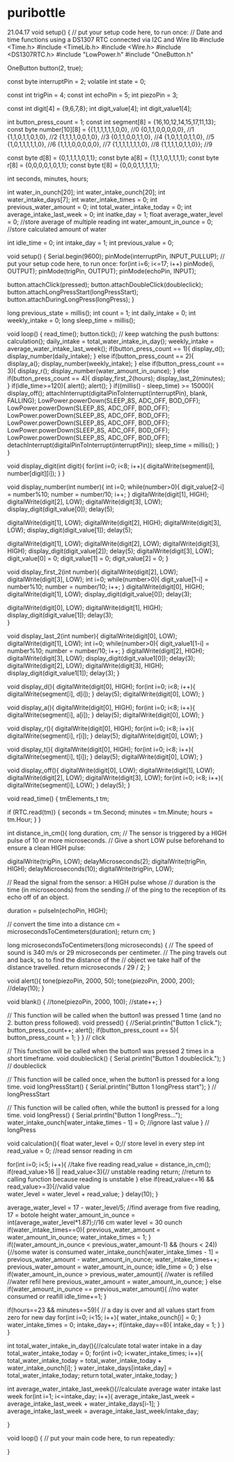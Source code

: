 # puribottle
21.04.17
void setup() {
  // put your setup code here, to run once:
  // Date and time functions using a DS1307 RTC connected via I2C and Wire lib
#include <Time.h>
#include <TimeLib.h>
#include <Wire.h>
#include <DS1307RTC.h>
#include "LowPower.h"
#include "OneButton.h"

OneButton button(2, true);

const byte interruptPin = 2;
volatile int state = 0;

const int trigPin = 4;
const int echoPin = 5;
int piezoPin = 3;

const int digit[4] = {9,6,7,8};
int digit_value[4];
int digit_value1[4];

int button_press_count = 1;
const int segment[8] = {16,10,12,14,15,17,11,13};
const byte number[10][8] = {{1,1,1,1,1,1,0,0}, //0
                            {0,1,1,0,0,0,0,0}, //1
                            {1,1,0,1,1,0,1,0}, //2
                            {1,1,1,1,0,0,1,0}, //3
                            {0,1,1,0,0,1,1,0}, //4
                            {1,0,1,1,0,1,1,0}, //5
                            {1,0,1,1,1,1,1,0}, //6
                            {1,1,1,0,0,0,0,0}, //7
                            {1,1,1,1,1,1,1,0}, //8
                            {1,1,1,1,0,1,1,0}}; //9

const byte d[8] = {0,1,1,1,1,0,1,1};
const byte a[8] = {1,1,1,0,1,1,1,1};
const byte r[8] = {0,0,0,0,1,0,1,1};
const byte t[8] = {0,0,0,1,1,1,1,1};

int seconds, minutes, hours;

int water_in_ounch[20];
int water_intake_ounch[20];
int water_intake_days[7];
int water_intake_times = 0;
int previous_water_amount = 0;
int total_water_intake_today = 0;
int average_intake_last_week = 0;
int inatke_day = 1;
float average_water_level = 0; //store average of multiple reading
int water_amount_in_ounce = 0; //store calculated amount of water

int idle_time = 0;
int intake_day = 1;
int previous_value = 0;

void setup() {
  Serial.begin(9600);
  pinMode(interruptPin, INPUT_PULLUP);
  // put your setup code here, to run once:
  for(int i=6; i<=17; i++)
      pinMode(i, OUTPUT);
  pinMode(trigPin, OUTPUT);
  pinMode(echoPin, INPUT);

  button.attachClick(pressed);
  button.attachDoubleClick(doubleclick);
  button.attachLongPressStart(longPressStart);
  button.attachDuringLongPress(longPress);
}


long previous_state = millis();
int count = 1;
int daily_intake = 0;
int weekly_intake = 0;
long sleep_time = millis();

void loop() {
  read_time();
  button.tick(); // keep watching the push buttons:
  calculation();
  daily_intake = total_water_intake_in_day();
  weekly_intake = average_water_intake_last_week();
  if(button_press_count == 1){
    display_d();
    display_number(daily_intake);
  }
  else if(button_press_count == 2){
    display_a();
    display_number(weekly_intake);
  }
  else if(button_press_count == 3){
    display_r();
    display_number(water_amount_in_ounce);
  }
  else if(button_press_count == 4){
    display_first_2(hours);
    display_last_2(minutes);
  }
  if(idle_time>=120){
    alert();
    alert();
    }
  if((millis() - sleep_time) >= 15000){
    display_off();
    attachInterrupt(digitalPinToInterrupt(interruptPin), blank, FALLING);
    LowPower.powerDown(SLEEP_8S, ADC_OFF, BOD_OFF);
    LowPower.powerDown(SLEEP_8S, ADC_OFF, BOD_OFF);
    LowPower.powerDown(SLEEP_8S, ADC_OFF, BOD_OFF);
    LowPower.powerDown(SLEEP_8S, ADC_OFF, BOD_OFF);
    LowPower.powerDown(SLEEP_8S, ADC_OFF, BOD_OFF);
    LowPower.powerDown(SLEEP_8S, ADC_OFF, BOD_OFF);
    detachInterrupt(digitalPinToInterrupt(interruptPin));
    sleep_time = millis();
    }  
}


void display_digit(int digit){
  for(int i=0; i<8; i++){
    digitalWrite(segment[i], number[digit][i]);
    }
  }


void display_number(int number){
  int i=0;
  while(number>0){
    digit_value[2-i] = number%10;
    number = number/10;
    i++;
    }
  digitalWrite(digit[1], HIGH);
  digitalWrite(digit[2], LOW);
  digitalWrite(digit[3], LOW);
  display_digit(digit_value[0]);
  delay(5);

  digitalWrite(digit[1], LOW);
  digitalWrite(digit[2], HIGH);
  digitalWrite(digit[3], LOW);
  display_digit(digit_value[1]);
  delay(5);

  digitalWrite(digit[1], LOW);
  digitalWrite(digit[2], LOW);
  digitalWrite(digit[3], HIGH);
  display_digit(digit_value[2]);
  delay(5);
  digitalWrite(digit[3], LOW);
  digit_value[0] = 0;
  digit_value[1] = 0;
  digit_value[2] = 0;
  }


void display_first_2(int number){
  digitalWrite(digit[2], LOW);
  digitalWrite(digit[3], LOW);
  int i=0;
  while(number>0){
    digit_value[1-i] = number%10;
    number = number/10;
    i++;
    }
  digitalWrite(digit[0], HIGH);
  digitalWrite(digit[1], LOW);
  display_digit(digit_value[0]);
  delay(3);

  digitalWrite(digit[0], LOW);
  digitalWrite(digit[1], HIGH);
  display_digit(digit_value[1]);
  delay(3);  
  }


void display_last_2(int number){
  digitalWrite(digit[0], LOW);
  digitalWrite(digit[1], LOW);
  int i=0;
  while(number>0){
    digit_value1[1-i] = number%10;
    number = number/10;
    i++;
    }
  digitalWrite(digit[2], HIGH);
  digitalWrite(digit[3], LOW);
  display_digit(digit_value1[0]);
  delay(3);
  digitalWrite(digit[2], LOW);
  digitalWrite(digit[3], HIGH);
  display_digit(digit_value1[1]);
  delay(3);
  }


void display_d(){
  digitalWrite(digit[0], HIGH);
  for(int i=0; i<8; i++){
    digitalWrite(segment[i], d[i]);
    }
  delay(5);
  digitalWrite(digit[0], LOW);
  }


void display_a(){
  digitalWrite(digit[0], HIGH);
  for(int i=0; i<8; i++){
    digitalWrite(segment[i], a[i]);
    }
  delay(5);
  digitalWrite(digit[0], LOW);
  }

  
void display_r(){
  digitalWrite(digit[0], HIGH);
  for(int i=0; i<8; i++){
    digitalWrite(segment[i], r[i]);
    }
  delay(5);
  digitalWrite(digit[0], LOW);
  }

  
void display_t(){
  digitalWrite(digit[0], HIGH);
  for(int i=0; i<8; i++){
    digitalWrite(segment[i], t[i]);
    }
  delay(5);
  digitalWrite(digit[0], LOW);
  }

void display_off(){
  digitalWrite(digit[0], LOW);
  digitalWrite(digit[1], LOW);
  digitalWrite(digit[2], LOW);
  digitalWrite(digit[3], LOW);
  for(int i=0; i<8; i++){
    digitalWrite(segment[i], LOW);
    }
  delay(5);
  }

void read_time() {
 tmElements_t tm;

 if (RTC.read(tm)) {
 seconds = tm.Second;
 minutes = tm.Minute;
 hours = tm.Hour;
  } 
}


int distance_in_cm(){
  long duration, cm;
  // The sensor is triggered by a HIGH pulse of 10 or more microseconds.
  // Give a short LOW pulse beforehand to ensure a clean HIGH pulse:
  
  digitalWrite(trigPin, LOW);
  delayMicroseconds(2);
  digitalWrite(trigPin, HIGH);
  delayMicroseconds(10);
  digitalWrite(trigPin, LOW);

  // Read the signal from the sensor: a HIGH pulse whose
  // duration is the time (in microseconds) from the sending
  // of the ping to the reception of its echo off of an object.
  
  duration = pulseIn(echoPin, HIGH);

  // convert the time into a distance
  cm = microsecondsToCentimeters(duration); 
  return cm;
  }

long microsecondsToCentimeters(long microseconds)
  {
  // The speed of sound is 340 m/s or 29 microseconds per centimeter.
  // The ping travels out and back, so to find the distance of the
  // object we take half of the distance travelled.
  return microseconds / 29 / 2;
  }

void alert(){
  tone(piezoPin, 2000, 50);
  tone(piezoPin, 2000, 200);
  //delay(10);
  }


void blank() {
  //tone(piezoPin, 2000, 100);
  //state++;
}

// This function will be called when the button1 was pressed 1 time (and no 2. button press followed).
void pressed() {
  //Serial.println("Button 1 click.");
  button_press_count++;
  alert();
  if(button_press_count == 5){
    button_press_count = 1;
    }
} // click


// This function will be called when the button1 was pressed 2 times in a short timeframe.
void doubleclick() {
  Serial.println("Button 1 doubleclick.");
} // doubleclick


// This function will be called once, when the button1 is pressed for a long time.
void longPressStart() {
  Serial.println("Button 1 longPress start");
} // longPressStart


// This function will be called often, while the button1 is pressed for a long time.
void longPress() {
  Serial.println("Button 1 longPress...");
  water_intake_ounch[water_intake_times - 1] = 0; //ignore last value
} // longPress

void calculation(){
  float water_level = 0;// store level in every step
  int read_value = 0; //read sensor reading in cm

  for(int i=0; i<5; i++){ //take five reading
      read_value = distance_in_cm();
      if(read_value>16 || read_value<3){// unstable reading
          return; //return to calling function because reading is unstable
        }
      else if(read_value<=16 && read_value>=3){//valid value      
          water_level = water_level + read_value;
        }
      delay(10);
   }
  
  average_water_level = 17 - water_level/5; //find average from five reading, 17 = botole height
  water_amount_in_ounce = int(average_water_level*1.87);//16 cm water level = 30 ounch
  if(water_intake_times==0){
     previous_water_amount = water_amount_in_ounce;
     water_intake_times = 1;
    }
  if((water_amount_in_ounce < previous_water_amount-1) && (hours < 24)){//some water is consumed
    water_intake_ounch[water_intake_times - 1] = previous_water_amount - water_amount_in_ounce;
    water_intake_times++;
    previous_water_amount = water_amount_in_ounce;
    idle_time = 0;
    }
  else if(water_amount_in_ounce > previous_water_amount){ //water is refilled
    //water refil here
    previous_water_amount = water_amount_in_ounce;
    }
  else if(water_amount_in_ounce == previous_water_amount){ //no water consumed or reafill
    idle_time+=1;
    }

  if(hours==23 && minutes==59){ // a day is over and all values start from zero for new day
    for(int i=0; i<15; i++){
      water_intake_ounch[i] = 0;
      }
    water_intake_times = 0;
    intake_day++;
    if(intake_day==8){
      intake_day = 1;
      }
    }
}

int total_water_intake_in_day(){//calculate total water intake in a day
  total_water_intake_today = 0;
  for(int i=0; i<water_intake_times; i++){
    total_water_intake_today = total_water_intake_today + water_intake_ounch[i];
    } 
    water_intake_days[intake_day] = total_water_intake_today;
    return total_water_intake_today;
  }

int average_water_intake_last_week(){//calculate average water intake last week
  for(int i=1; i<=intake_day; i++){
    average_intake_last_week = average_intake_last_week + water_intake_days[i-1];
    }
  average_intake_last_week = average_intake_last_week/intake_day;


}

void loop() {
  // put your main code here, to run repeatedly:

}
